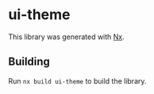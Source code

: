 # ui-theme

This library was generated with [Nx](https://nx.dev).

## Building

Run `nx build ui-theme` to build the library.
